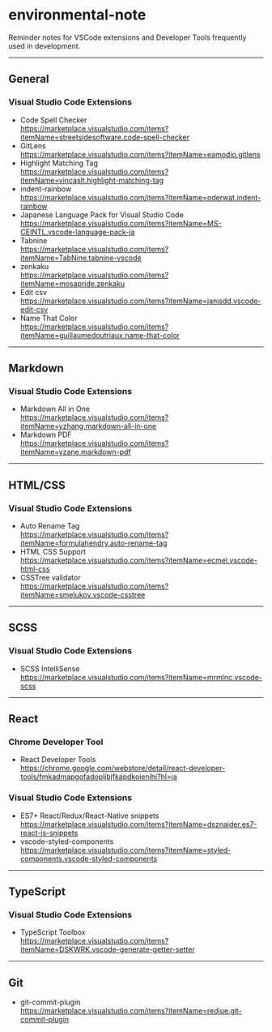 # environmental-note

Reminder notes for VSCode extensions and Developer Tools frequently used in development.

---

## General

### Visual Studio Code Extensions

- Code Spell Checker  
  https://marketplace.visualstudio.com/items?itemName=streetsidesoftware.code-spell-checker
- GitLens  
  https://marketplace.visualstudio.com/items?itemName=eamodio.gitlens
- Highlight Matching Tag  
  https://marketplace.visualstudio.com/items?itemName=vincaslt.highlight-matching-tag
- indent-rainbow  
  https://marketplace.visualstudio.com/items?itemName=oderwat.indent-rainbow
- Japanese Language Pack for Visual Studio Code  
  https://marketplace.visualstudio.com/items?itemName=MS-CEINTL.vscode-language-pack-ja
- Tabnine  
  https://marketplace.visualstudio.com/items?itemName=TabNine.tabnine-vscode
- zenkaku  
  https://marketplace.visualstudio.com/items?itemName=mosapride.zenkaku
- Edit csv  
  https://marketplace.visualstudio.com/items?itemName=janisdd.vscode-edit-csv
- Name That Color  
  https://marketplace.visualstudio.com/items?itemName=guillaumedoutriaux.name-that-color

---

## Markdown

### Visual Studio Code Extensions

- Markdown All in One  
  https://marketplace.visualstudio.com/items?itemName=yzhang.markdown-all-in-one
- Markdown PDF  
  https://marketplace.visualstudio.com/items?itemName=yzane.markdown-pdf

---

## HTML/CSS

### Visual Studio Code Extensions

- Auto Rename Tag  
  https://marketplace.visualstudio.com/items?itemName=formulahendry.auto-rename-tag
- HTML CSS Support  
  https://marketplace.visualstudio.com/items?itemName=ecmel.vscode-html-css
- CSSTree validator  
  https://marketplace.visualstudio.com/items?itemName=smelukov.vscode-csstree

---

## SCSS

### Visual Studio Code Extensions

- SCSS IntelliSense  
  https://marketplace.visualstudio.com/items?itemName=mrmlnc.vscode-scss

---

## React

### Chrome Developer Tool

- React Developer Tools  
  https://chrome.google.com/webstore/detail/react-developer-tools/fmkadmapgofadopljbjfkapdkoienihi?hl=ja

### Visual Studio Code Extensions

- ES7+ React/Redux/React-Native snippets  
  https://marketplace.visualstudio.com/items?itemName=dsznajder.es7-react-js-snippets
- vscode-styled-components  
  https://marketplace.visualstudio.com/items?itemName=styled-components.vscode-styled-components

---

## TypeScript

### Visual Studio Code Extensions

- TypeScript Toolbox  
  https://marketplace.visualstudio.com/items?itemName=DSKWRK.vscode-generate-getter-setter

---

## Git

- git-commit-plugin  
  https://marketplace.visualstudio.com/items?itemName=redjue.git-commit-plugin
